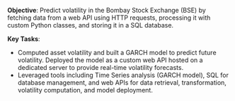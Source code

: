 **Objective**: Predict volatility in the Bombay Stock Exchange (BSE) by fetching data from a web API using HTTP requests, processing it with custom Python classes, and storing it in a SQL database.

**Key Tasks**:
- Computed asset volatility and built a GARCH model to predict future volatility. Deployed the model as a custom web API hosted on a dedicated server to provide real-time volatility forecasts.
- Leveraged tools including Time Series analysis (GARCH model), SQL for database management, and web APIs for data retrieval, transformation, volatility computation, and model deployment.
